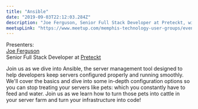 ```yaml
---
title: "Ansible"
date: "2019-09-03T22:12:03.284Z"
description: "Joe Ferguson, Senior Full Stack Developer at Preteckt, will be discussing Ansible"
meetupLink: "https://www.meetup.com/memphis-technology-user-groups/events/hxxpfqyzmbfb/"
---
```


Presenters:  
[Joe Ferguson](https://joeferguson.me/)  
Senior Full Stack Developer at [Preteckt](https://www.preteckt.com/)

Join us as we dive into Ansible, the server management tool designed to help developers keep servers configured properly and running smoothly. We'll cover the basics and dive into some in-depth configuration options so you can stop treating your servers like pets: which you constantly have to feed and water. Join us as we learn how to turn those pets into cattle in your server farm and turn your infrastructure into code!
